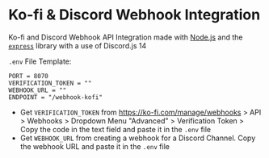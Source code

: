 # Ko-fi & Discord Webhook Integration
Ko-fi and Discord Webhook API Integration made with [Node.js](https://nodejs.org) and the [`express`](https:///npmjs.org/package/express) library with a use of Discord.js 14

`.env` File Template:
```
PORT = 8070
VERIFICATION_TOKEN = ""
WEBHOOK_URL = ""
ENDPOINT = "/webhook-kofi"
```
- Get `VERIFICATION_TOKEN` from https://ko-fi.com/manage/webhooks > API > Webhooks > Dropdown Menu "Advanced" > Verification Token > Copy the code in the text field and paste it in the `.env` file
- Get `WEBHOOK_URL` from creating a webhook for a Discord Channel. Copy the webhook URL and paste it in the `.env` file
